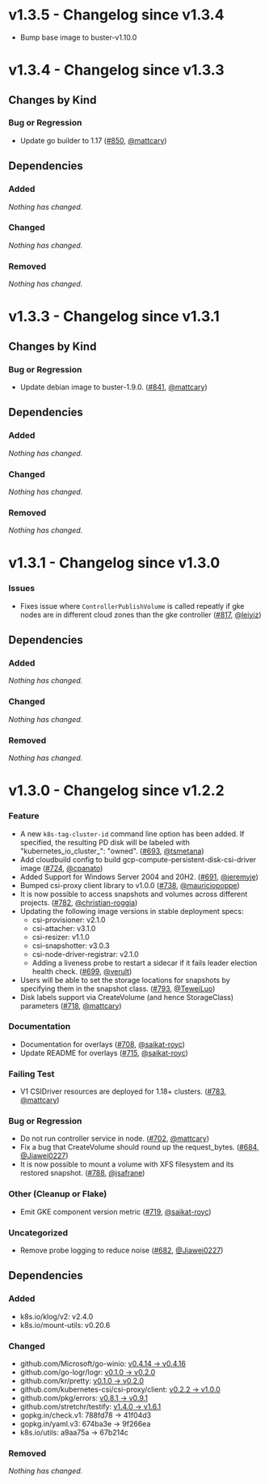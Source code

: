 # v1.3.5 - Changelog since v1.3.4

- Bump base image to buster-v1.10.0


# v1.3.4 - Changelog since v1.3.3

## Changes by Kind

### Bug or Regression

- Update go builder to 1.17 ([#850](https://github.com/kubernetes-sigs/gcp-compute-persistent-disk-csi-driver/pull/850), [@mattcary](https://github.com/mattcary))

## Dependencies

### Added
_Nothing has changed._

### Changed
_Nothing has changed._

### Removed
_Nothing has changed._

# v1.3.3 - Changelog since v1.3.1

## Changes by Kind

### Bug or Regression

- Update debian image to buster-1.9.0. ([#841](https://github.com/kubernetes-sigs/gcp-compute-persistent-disk-csi-driver/pull/841), [@mattcary](https://github.com/mattcary))

## Dependencies

### Added
_Nothing has changed._

### Changed
_Nothing has changed._

### Removed
_Nothing has changed._

# v1.3.1 - Changelog since v1.3.0

### Issues

- Fixes issue where `ControllerPublishVolume` is called repeatly if gke nodes are in different cloud zones than the gke controller ([#817](https://github.com/kubernetes-sigs/gcp-compute-persistent-disk-csi-driver/pull/817), [@leiyiz](https://github.com/leiyiz))

## Dependencies

### Added
_Nothing has changed._

### Changed
_Nothing has changed._

### Removed
_Nothing has changed._

# v1.3.0 - Changelog since v1.2.2

### Feature

- A new `k8s-tag-cluster-id` command line option has been added. If specified, the resulting PD disk will be labeled with "kubernetes_io_cluster_<cluster ID>": "owned". ([#693](https://github.com/kubernetes-sigs/gcp-compute-persistent-disk-csi-driver/pull/693), [@tsmetana](https://github.com/tsmetana))
- Add cloudbuild config to build gcp-compute-persistent-disk-csi-driver image ([#724](https://github.com/kubernetes-sigs/gcp-compute-persistent-disk-csi-driver/pull/724), [@cpanato](https://github.com/cpanato))
- Added Support for Windows Server 2004 and 20H2. ([#691](https://github.com/kubernetes-sigs/gcp-compute-persistent-disk-csi-driver/pull/691), [@jeremyje](https://github.com/jeremyje))
- Bumped csi-proxy client library to v1.0.0 ([#738](https://github.com/kubernetes-sigs/gcp-compute-persistent-disk-csi-driver/pull/738), [@mauriciopoppe](https://github.com/mauriciopoppe))
- It is now possible to access snapshots and volumes across different projects. ([#782](https://github.com/kubernetes-sigs/gcp-compute-persistent-disk-csi-driver/pull/782), [@christian-roggia](https://github.com/christian-roggia))
- Updating the following image versions in stable deployment specs:
  - csi-provisioner: v2.1.0
  - csi-attacher: v3.1.0
  - csi-resizer: v1.1.0
  - csi-snapshotter: v3.0.3
  - csi-node-driver-registrar: v2.1.0
  - Adding a liveness probe to restart a sidecar if it fails leader election health check. ([#699](https://github.com/kubernetes-sigs/gcp-compute-persistent-disk-csi-driver/pull/699), [@verult](https://github.com/verult))
- Users will be able to set the storage locations for snapshots by specifying them in the snapshot class. ([#793](https://github.com/kubernetes-sigs/gcp-compute-persistent-disk-csi-driver/pull/793), [@TeweiLuo](https://github.com/TeweiLuo))
- Disk labels support via CreateVolume (and hence StorageClass) parameters ([#718](https://github.com/kubernetes-sigs/gcp-compute-persistent-disk-csi-driver/pull/718), [@mattcary](https://github.com/mattcary))

### Documentation

- Documentation for overlays ([#708](https://github.com/kubernetes-sigs/gcp-compute-persistent-disk-csi-driver/pull/708), [@saikat-royc](https://github.com/saikat-royc))
- Update README for overlays ([#715](https://github.com/kubernetes-sigs/gcp-compute-persistent-disk-csi-driver/pull/715), [@saikat-royc](https://github.com/saikat-royc))

### Failing Test

- V1 CSIDriver resources are deployed for 1.18+ clusters. ([#783](https://github.com/kubernetes-sigs/gcp-compute-persistent-disk-csi-driver/pull/783), [@mattcary](https://github.com/mattcary))

### Bug or Regression

- Do not run controller service in node. ([#702](https://github.com/kubernetes-sigs/gcp-compute-persistent-disk-csi-driver/pull/702), [@mattcary](https://github.com/mattcary))
- Fix a bug that CreateVolume should round up the request_bytes. ([#684](https://github.com/kubernetes-sigs/gcp-compute-persistent-disk-csi-driver/pull/684), [@Jiawei0227](https://github.com/Jiawei0227))
- It is now possible to mount a volume with XFS filesystem and its restored snapshot. ([#788](https://github.com/kubernetes-sigs/gcp-compute-persistent-disk-csi-driver/pull/788), [@jsafrane](https://github.com/jsafrane))

### Other (Cleanup or Flake)

- Emit GKE component version metric ([#719](https://github.com/kubernetes-sigs/gcp-compute-persistent-disk-csi-driver/pull/719), [@saikat-royc](https://github.com/saikat-royc))

### Uncategorized

- Remove probe logging to reduce noise ([#682](https://github.com/kubernetes-sigs/gcp-compute-persistent-disk-csi-driver/pull/682), [@Jiawei0227](https://github.com/Jiawei0227))

## Dependencies

### Added
- k8s.io/klog/v2: v2.4.0
- k8s.io/mount-utils: v0.20.6

### Changed
- github.com/Microsoft/go-winio: [v0.4.14 → v0.4.16](https://github.com/Microsoft/go-winio/compare/v0.4.14...v0.4.16)
- github.com/go-logr/logr: [v0.1.0 → v0.2.0](https://github.com/go-logr/logr/compare/v0.1.0...v0.2.0)
- github.com/kr/pretty: [v0.1.0 → v0.2.0](https://github.com/kr/pretty/compare/v0.1.0...v0.2.0)
- github.com/kubernetes-csi/csi-proxy/client: [v0.2.2 → v1.0.0](https://github.com/kubernetes-csi/csi-proxy/client/compare/v0.2.2...v1.0.0)
- github.com/pkg/errors: [v0.8.1 → v0.9.1](https://github.com/pkg/errors/compare/v0.8.1...v0.9.1)
- github.com/stretchr/testify: [v1.4.0 → v1.6.1](https://github.com/stretchr/testify/compare/v1.4.0...v1.6.1)
- gopkg.in/check.v1: 788fd78 → 41f04d3
- gopkg.in/yaml.v3: 674ba3e → 9f266ea
- k8s.io/utils: a9aa75a → 67b214c

### Removed
_Nothing has changed._
